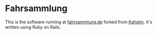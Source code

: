 Fahrsammlung
======

This is the software running at [fahrsammlung.de](https://fahrsammlung.de)
forked from [Kaheim](https://github.com/tim3z/kaheim).
It's written using Ruby on Rails.

